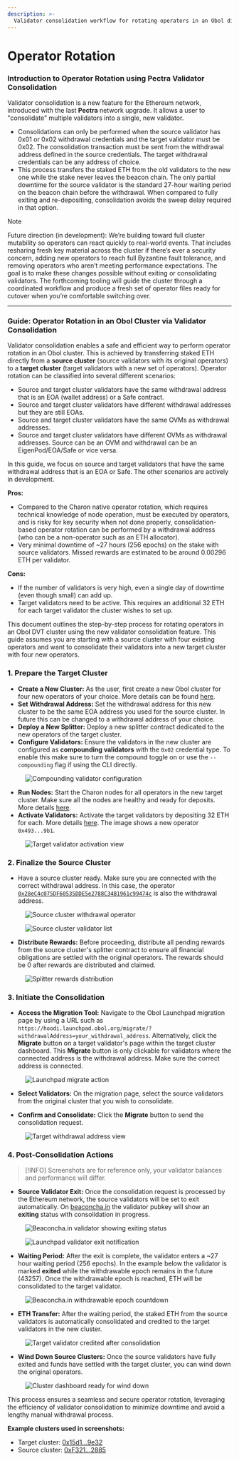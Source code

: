 ```yaml
---
description: >-
  Validator consolidation workflow for rotating operators in an Obol distributed validator cluster.
---
```


# Operator Rotation

### Introduction to Operator Rotation using Pectra Validator Consolidation

Validator consolidation is a new feature for the Ethereum network, introduced with the last **Pectra** network upgrade. It allows a user to "consolidate" multiple validators into a single, new validator.

- Consolidations can only be performed when the source validator has 0x01 or 0x02 withdrawal credentials and the target validator must be 0x02. The consolidation transaction must be sent from the withdrawal address defined in the source credentials. The target withdrawal credentials can be any address of choice.
- This process transfers the staked ETH from the old validators to the new one while the stake never leaves the beacon chain. The only partial downtime for the source validator is the standard 27-hour waiting period on the beacon chain before the withdrawal. When compared to fully exiting and re-depositing, consolidation avoids the sweep delay required in that option.

> [!NOTE]
> Future direction (in development): We’re building toward full cluster mutability so operators can react quickly to real-world events. That includes resharing fresh key material across the cluster if there’s ever a security concern, adding new operators to reach full Byzantine fault tolerance, and removing operators who aren’t meeting performance expectations. The goal is to make these changes possible without exiting or consolidating validators. The forthcoming tooling will guide the cluster through a coordinated workflow and produce a fresh set of operator files ready for cutover when you’re comfortable switching over.
---

### Guide: Operator Rotation in an Obol Cluster via Validator Consolidation

Validator consolidation enables a safe and efficient way to perform operator rotation in an Obol cluster. This is achieved by transferring staked ETH directly from a **source cluster** (source validators with its original operators) to a **target cluster** (target validators with a new set of operators). Operator rotation can be classified into several different scenarios:

- Source and target cluster validators have the same withdrawal address that is an EOA (wallet address) or a Safe contract.
- Source and target cluster validators have different withdrawal addresses but they are still EOAs.
- Source and target cluster validators have the same OVMs as withdrawal addresses.
- Source and target cluster validators have different OVMs as withdrawal addresses. Source can be an OVM and withdrawal can be an EigenPod/EOA/Safe or vice versa.

In this guide, we focus on source and target validators that have the same withdrawal address that is an EOA or Safe. The other scenarios are actively in development.

**Pros:**

- Compared to the Charon native operator rotation, which requires technical knowledge of node operation, must be executed by operators, and is risky for key security when not done properly, consolidation-based operator rotation can be performed by a withdrawal address (who can be a non-operator such as an ETH allocator).
- Very minimal downtime of ~27 hours (256 epochs) on the stake with source validators. Missed rewards are estimated to be around 0.00296 ETH per validator.

**Cons:**

- If the number of validators is very high, even a single day of downtime (even though small) can add up.
- Target validators need to be active. This requires an additional 32 ETH for each target validator the cluster wishes to set up.

This document outlines the step-by-step process for rotating operators in an Obol DVT cluster using the new validator consolidation feature. This guide assumes you are starting with a source cluster with four existing operators and want to consolidate their validators into a new target cluster with four new operators.

### 1. Prepare the Target Cluster

- **Create a New Cluster:** As the user, first create a new Obol cluster for four new operators of your choice. More details can be found [here](https://docs.obol.org/run-a-dv/start/create-a-dv-with-a-group).
- **Set Withdrawal Address:** Set the withdrawal address for this new cluster to be the same EOA address you used for the source cluster. In future this can be changed to a withdrawal address of your choice.
- **Deploy a New Splitter:** Deploy a new splitter contract dedicated to the new operators of the target cluster.
- **Configure Validators:** Ensure the validators in the new cluster are configured as **compounding validators** with the `0x02` credential type. To enable this make sure to turn the compound toggle on or use the `--compounding` flag if using the CLI directly.

<figure><img src="../../.gitbook/assets/operator-rotation-compounding.png" alt="Compounding validator configuration"><figcaption></figcaption></figure>

- **Run Nodes:** Start the Charon nodes for all operators in the new target cluster. Make sure all the nodes are healthy and ready for deposits. More details [here](https://docs.obol.org/run-a-dv/running/monitoring).
- **Activate Validators:** Activate the target validators by depositing 32 ETH for each. More details [here](https://docs.obol.org/run-a-dv/running/activate-a-dv). The image shows a new operator `0x493...9b1`.

<figure><img src="../../.gitbook/assets/operator-rotation-activate.png" alt="Target validator activation view"><figcaption></figcaption></figure>

### 2. Finalize the Source Cluster

- Have a source cluster ready. Make sure you are connected with the correct withdrawal address. In this case, the operator [`0x28eC4c075DF60535DDE5e2788C34B1961c99474c`](https://hoodi.launchpad.obol.org/operator/0x28eC4c075DF60535DDE5e2788C34B1961c99474c/) is also the withdrawal address.

<figure><img src="../../.gitbook/assets/operator-rotation-source-withdrawal.png" alt="Source cluster withdrawal operator"><figcaption></figcaption></figure>

<figure><img src="../../.gitbook/assets/operator-rotation-source-dashboard.png" alt="Source cluster validator list"><figcaption></figcaption></figure>

- **Distribute Rewards:** Before proceeding, distribute all pending rewards from the source cluster's splitter contract to ensure all financial obligations are settled with the original operators. The rewards should be 0 after rewards are distributed and claimed.

<figure><img src="../../.gitbook/assets/operator-rotation-rewards.png" alt="Splitter rewards distribution"><figcaption></figcaption></figure>

### 3. Initiate the Consolidation

- **Access the Migration Tool:** Navigate to the Obol Launchpad migration page by using a URL such as `https://hoodi.launchpad.obol.org/migrate/?withdrawalAddress=your_withdrawal_address`. Alternatively, click the **Migrate** button on a target validator's page within the target cluster dashboard. This **Migrate** button is only clickable for validators where the connected address is the withdrawal address. Make sure the correct address is connected.

<figure><img src="../../.gitbook/assets/operator-rotation-migrate.png" alt="Launchpad migrate action"><figcaption></figcaption></figure>

- **Select Validators:** On the migration page, select the source validators from the original cluster that you wish to consolidate.



- **Confirm and Consolidate:** Click the **Migrate** button to send the consolidation request.


<figure><img src="../../.gitbook/assets/operator-rotation-target-withdrawal.png" alt="Target withdrawal address view"><figcaption></figcaption></figure>

### 4. Post-Consolidation Actions

> [!INFO]
> Screenshots are for reference only, your validator balances and performance will differ.

- **Source Validator Exit:** Once the consolidation request is processed by the Ethereum network, the source validators will be set to exit automatically. On [beaconcha.in](https://beaconcha.in) the validator pubkey will show an **exiting** status with consolidation in progress.

<figure><img src="../../.gitbook/assets/operator-rotation-beaconcha-exiting.png" alt="Beaconcha.in validator showing exiting status"><figcaption></figcaption></figure>

<figure><img src="../../.gitbook/assets/operator-rotation-launchpad-exit.png" alt="Launchpad validator exit notification"><figcaption></figcaption></figure>

- **Waiting Period:** After the exit is complete, the validator enters a ~27 hour waiting period (256 epochs). In the example below the validator is marked **exited** while the withdrawable epoch remains in the future (43257). Once the withdrawable epoch is reached, ETH will be consolidated to the target validator.

<figure><img src="../../.gitbook/assets/operator-rotation-beaconcha-withdrawable.png" alt="Beaconcha.in withdrawable epoch countdown"><figcaption></figcaption></figure>

- **ETH Transfer:** After the waiting period, the staked ETH from the source validators is automatically consolidated and credited to the target validators in the new cluster.

<figure><img src="../../.gitbook/assets/operator-rotation-target-credited.png" alt="Target validator credited after consolidation"><figcaption></figcaption></figure>

- **Wind Down Source Clusters:** Once the source validators have fully exited and funds have settled with the target cluster, you can wind down the original operators.

<figure><img src="../../.gitbook/assets/operator-rotation-wind-down.png" alt="Cluster dashboard ready for wind down"><figcaption></figcaption></figure>

This process ensures a seamless and secure operator rotation, leveraging the efficiency of validator consolidation to minimize downtime and avoid a lengthy manual withdrawal process.

**Example clusters used in screenshots:**

- Target cluster: [0x15d1…9e32](https://hoodi.launchpad.obol.org/cluster/details/?lockHash=0x15d113c8c3e3ca1ec24bbdd5c5d8f9065c36f07d9d70c13e9a4efba8a35b9e32)
- Source cluster: [0xF321…2885](https://hoodi.launchpad.obol.org/cluster/details/?lockHash=0xF321443022ABA165FF5635CF71DC9DA0FC29EE91D03117055E97A1F92B5C2885)
